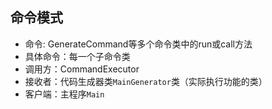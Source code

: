 ## 命令模式
- 命令: GenerateCommand等多个命令类中的run或call方法
- 具体命令：每一个子命令类
- 调用方：CommandExecutor
- 接收者：代码生成器类`MainGenerator`类（实际执行功能的类）
- 客户端：主程序`Main`